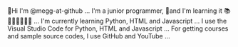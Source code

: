 👋Hi I'm @megg-at-github ...
I'm a junior programmer, 🌱and I'm learning it 📚🧑🏻‍💻🧑🏻‍🎓 ...
I'm currently learning Python, HTML and Javascript ...
I use the Visual Studio Code for Python, HTML and Javascript ...
For getting courses and sample source codes, I use GitHub and YouTube ...

<!---
megg-at-github/megg-at-github is a ✨ special ✨ repository because its `README.md` (this file) appears on your GitHub profile.
You can click the Preview link to take a look at your changes.
--->
